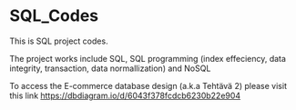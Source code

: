 # SQL_Codes

This is SQL project codes. 

The project works include SQL, SQL programming (index effeciency, data integrity, transaction, data normallization) and NoSQL

To access the E-commerce database design (a.k.a Tehtävä 2) please visit this link https://dbdiagram.io/d/6043f378fcdcb6230b22e904
